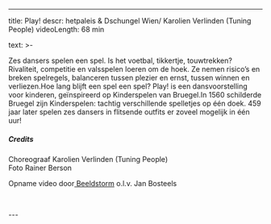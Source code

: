 
---
title: Play!
descr: hetpaleis & Dschungel Wien/ Karolien Verlinden (Tuning People)
videoLength: 68 min

text: >-
  <p>Zes dansers spelen een spel. Is het voetbal, tikkertje, touwtrekken? Rivaliteit, competitie en valsspelen loeren om de hoek. Ze nemen risico’s en breken spelregels, balanceren tussen plezier en ernst, tussen winnen en verliezen.Hoe lang blijft een spel een spel? Play! is een dansvoorstelling voor kinderen, geïnspireerd op Kinderspelen van Bruegel.In 1560 schilderde Bruegel zijn Kinderspelen: tachtig verschillende spelletjes op één doek. 459 jaar later spelen zes dansers in flitsende outfits er zoveel mogelijk in één uur! &nbsp;<br></p><h5>Credits </h5><p>Choreograaf Karolien Verlinden (Tuning People)<br>Foto Rainer Berson</p><p>Opname video door<a href="http://www.beeldstorm.be"> Beeldstorm</a> o.l.v. Jan Bosteels&nbsp;&nbsp;</p><p><br></p>
---
